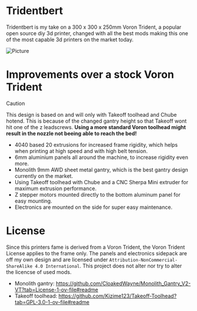 # Tridentbert
Tridentbert is my take on a 300 x 300 x 250mm Voron Trident, a popular open source diy 3d printer, changed with all the best mods making this one of the most capable 3d printers on the market today.

![Picture](https://github.com/user-attachments/assets/fdbd59c5-3636-4c9a-92c3-7388b3cc6b4c)

# Improvements over a stock Voron Trident
> [!CAUTION]
> This design is based on and will only with Takeoff toolhead and Chube hotend. This is because of the changed gantry height so that Takeoff wont hit one of the z leadscrews.
> **Using a more standard Voron toolhead might result in the nozzle not beeing able to reach the bed!**

* 4040 based 20 extrusions for increased frame rigidity, which helps when printing at high speed and with high belt tension.
* 6mm aluminium panels all around the machine, to increase rigidity even more.
* Monolith 9mm AWD sheet metal gantry, which is the best gantry design currently on the market.
* Using Takeoff toolhead with Chube and a CNC Sherpa Mini extruder for maximum extrusion performance.
* Z stepper motors mounted directly to the bottom aluminum panel for easy mounting.
* Electronics are mounted on the side for super easy maintenance.

# License
Since this printers fame is derived from a Voron Trident, the Voron Trident License applies to the frame only. The panels and electronics sidepack are off my own design and are licensed under `Attribution-NonCommercial-ShareAlike 4.0 International`. This project does not alter nor try to alter the licencse of used mods.
* Monolith gantry: https://github.com/CloakedWayne/Monolith_Gantry_V2-VT?tab=License-1-ov-file#readme
* Takeoff toolhead: https://github.com/Kizime123/Takeoff-Toolhead?tab=GPL-3.0-1-ov-file#readme
